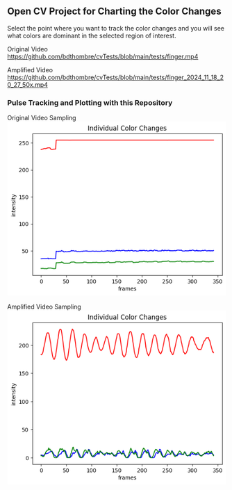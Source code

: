 ## Open CV Project for Charting the Color Changes 
Select the point where you want to track the color changes and you will see what colors are dominant in the selected region of interest.

Original Video
https://github.com/bdthombre/cvTests/blob/main/tests/finger.mp4

Amplified Video
https://github.com/bdthombre/cvTests/blob/main/tests/finger_2024_11_18_20_27_50x.mp4

### Pulse Tracking and Plotting with this Repository

Original Video Sampling
![Plot for Original Video](https://github.com/bdthombre/cvTests/blob/main/tests/results/og_finger_center.png)

Amplified Video Sampling
![Plot for amplified Video](https://github.com/bdthombre/cvTests/blob/main/tests/results/amp_finger_side.png)

